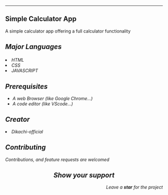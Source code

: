 <hr/>
<h2> Simple Calculator App </h2>
<p> A simple calculator app offering a full calculator functionality </p>
<h2><strong><i><p>Major Languages</p><i></strong></h2>
<li><label for="title">HTML</label></li>
<li><label for="title">CSS</label></li>
<li>JAVASCRIPT</li>
<h2>Prerequisites</h2>
<ul>
<li> A web Browser (like Google Chrome...)</li>
<li> A code editor (like VScode...)</li>
</ul>
<h2>Creator</h2>
<li> Dikachi-official</li>
<h2>Contributing</h2>
<p>Contributions, and feature requests are welcomed</p>
<h2 align="center">Show your support</h2>
<p align="right">Leave a <strong><i>star</i></strong> for the project</p> 

